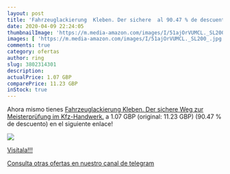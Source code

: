```yaml
---
layout: post
title: 'Fahrzeuglackierung  Kleben. Der sichere  al 90.47 % de descuento'
date: 2020-04-09 22:24:05
thumbnailImage: 'https://m.media-amazon.com/images/I/51ajOrVUMCL._SL200_.jpg'
images: [ 'https://m.media-amazon.com/images/I/51ajOrVUMCL._SL200_.jpg' ]
comments: true
category: ofertas
author: ring
slug: 3802314301
description:
actualPrice: 1.07 GBP
comparePrice: 11.23 GBP
inStock: true
---
```


Ahora mismo tienes [Fahrzeuglackierung  Kleben. Der sichere Weg zur Meisterprüfung im Kfz-Handwerk.](https://www.amazon.co.uk/dp/3802314301/?tag=redken01-21) a 1.07 GBP (original: 11.23 GBP) (90.47 %  de descuento) en el siguiente enlace!

[![](https://m.media-amazon.com/images/I/51ajOrVUMCL._SL200_.jpg)](https://www.amazon.co.uk/dp/3802314301/?tag=redken01-21)

[Visítala!!!](https://www.amazon.co.uk/dp/3802314301/?tag=redken01-21)

[Consulta otras ofertas en nuestro canal de telegram](https://t.me/s/ofertas25)
